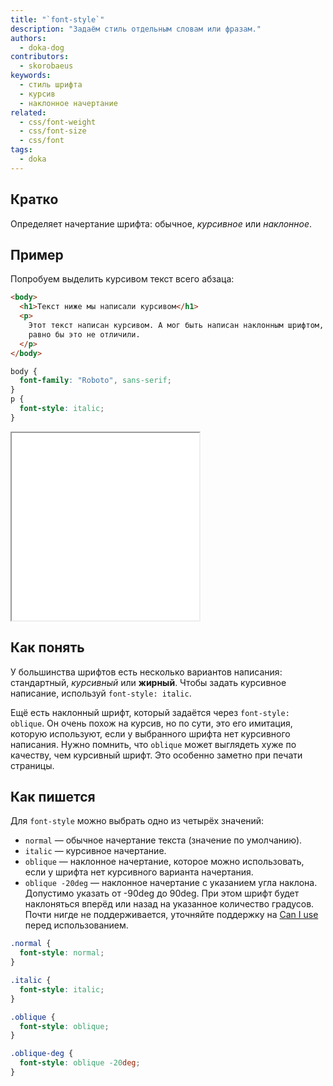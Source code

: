 ```yaml
---
title: "`font-style`"
description: "Задаём стиль отдельным словам или фразам."
authors:
  - doka-dog
contributors:
  - skorobaeus
keywords:
  - стиль шрифта
  - курсив
  - наклонное начертание
related:
  - css/font-weight
  - css/font-size
  - css/font
tags:
  - doka
---
```


## Кратко

Определяет начертание шрифта: обычное, <span style="font-style: italic">курсивное</span> или <span style="font-style: oblique">наклонное</span>.

## Пример

Попробуем выделить курсивом текст всего абзаца:

```html
<body>
  <h1>Текст ниже мы написали курсивом</h1>
  <p>
    Этот текст написан курсивом. А мог быть написан наклонным шрифтом, но вы всё
    равно бы это не отличили.
  </p>
</body>
```

```css
body {
  font-family: "Roboto", sans-serif;
}
p {
  font-style: italic;
}
```

<iframe title="Начертание шрифта" src="demos/font-style/" height="300"></iframe>

## Как понять

У большинства шрифтов есть несколько вариантов написания: стандартный, _курсивный_ или **жирный**. Чтобы задать курсивное написание, используй `font-style: italic`.

Ещё есть наклонный шрифт, который задаётся через `font-style: oblique`. Он очень похож на курсив, но по сути, это его имитация, которую используют, если у выбранного шрифта нет курсивного написания. Нужно помнить, что `oblique` может выглядеть хуже по качеству, чем курсивный шрифт. Это особенно заметно при печати страницы.

## Как пишется

Для `font-style` можно выбрать одно из четырёх значений:

- `normal` — обычное начертание текста (значение по умолчанию).
- `italic` — курсивное начертание.
- `oblique` — наклонное начертание, которое можно использовать, если у шрифта нет курсивного варианта начертания.
- `oblique -20deg` — наклонное начертание с указанием угла наклона. Допустимо указать от -90deg до 90deg. При этом шрифт будет наклоняться вперёд или назад на указанное количество градусов. Почти нигде не поддерживается, уточняйте поддержку на [Can I use](https://caniuse.com/mdn-css_properties_font-style_oblique-angle) перед использованием.

```css
.normal {
  font-style: normal;
}

.italic {
  font-style: italic;
}

.oblique {
  font-style: oblique;
}

.oblique-deg {
  font-style: oblique -20deg;
}
```
